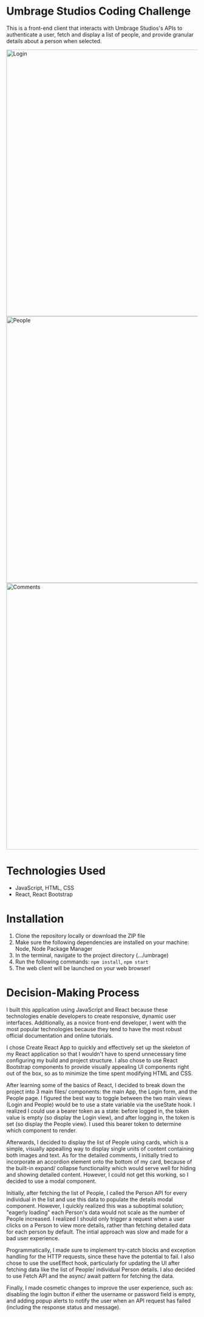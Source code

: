 # Umbrage Studios Coding Challenge
This is a front-end client that interacts with Umbrage Studios's APIs to authenticate a user, fetch and display a list of people, and provide granular details about a person when selected.

<img width="700" alt="Login" src="https://github.com/jgarciarivera/coding-challenge/assets/20329478/5e855bd6-da9d-4323-9752-8cc43137df98">
<img width="700" alt="People" src="https://github.com/jgarciarivera/coding-challenge/assets/20329478/26e88bff-1141-421c-825d-669e7ebb7427">
<img width="700" alt="Comments" src="https://github.com/jgarciarivera/coding-challenge/assets/20329478/26d7840e-a0fd-43cb-8fc2-adabeb579445">

# Technologies Used
- JavaScript, HTML, CSS
- React, React Bootstrap

# Installation
1. Clone the repository locally or download the ZIP file
2. Make sure the following dependencies are installed on your machine: Node, Node Package Manager
3. In the terminal, navigate to the project directory (.../umbrage)
4. Run the following commands: `npm install`, `npm start`
5. The web client will be launched on your web browser! 

# Decision-Making Process

I built this application using JavaScript and React because these technologies enable developers to create responsive, dynamic user interfaces. Additionally, as a novice front-end developer, I went with the most popular technologies because they tend to have the most robust official documentation and online tutorials.

I chose Create React App to quickly and effectively set up the skeleton of my React application so that I wouldn't have to spend unnecessary time configuring my build and project structure. I also chose to use React Bootstrap components to provide visually appealing UI components right out of the box, so as to minimize the time spent modifying HTML and CSS.

After learning some of the basics of React, I decided to break down the project into 3 main files/ components: the main App, the Login form, and the People page. I figured the best way to toggle between the two main views (Login and People) would be to use a state variable via the useState hook. I realized I could use a bearer token as a state: before logged in, the token value is empty (so display the Login view), and after logging in, the token is set (so display the People view). I used this bearer token to determine which component to render.

Afterwards, I decided to display the list of People using cards, which is a simple, visually appealling way to display single units of content containing both images and text. As for the detailed comments, I initially tried to incorporate an accordion element onto the bottom of my card, because of the built-in expand/ collapse functionality which would serve well for hiding and showing detailed content. However, I could not get this working, so I decided to use a modal component.

Initially, after fetching the list of People, I called the Person API for every individual in the list and use this data to populate the details modal component. However, I quickly realized this was a suboptimal solution; "eagerly loading" each Person's data would not scale as the number of People increased. I realized I should only trigger a request when a user clicks on a Person to view more details, rather than fetching detailed data for each person by default. The intial approach was slow and made for a bad user experience.

Programmatically, I made sure to implement try-catch blocks and exception handling for the HTTP requests, since these have the potential to fail. I also chose to use the useEffect hook, particularly for updating the UI after fetching data like the list of People/ individual Person details. I also decided to use Fetch API and the async/ await pattern for fetching the data.

Finally, I made cosmetic changes to improve the user experience, such as: disabling the login button if either the username or password field is empty, and adding popup alerts to notify the user when an API request has failed (including the response status and message). 


